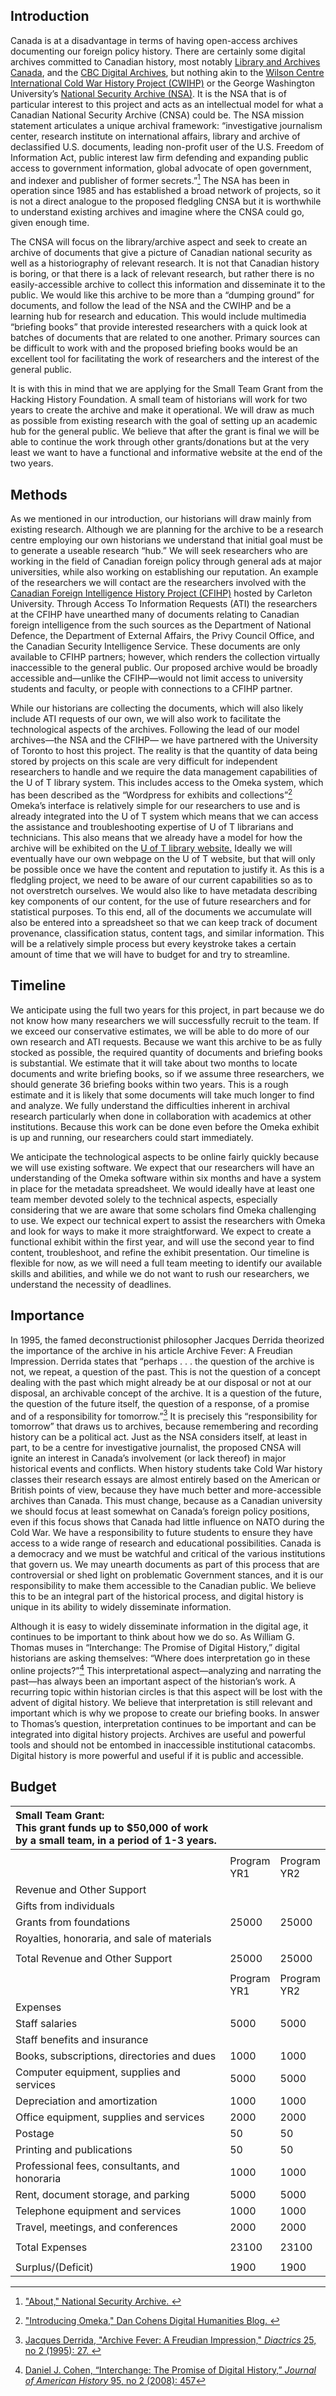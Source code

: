 ## Introduction

Canada is at a disadvantage in terms of having open-access archives documenting our foreign policy history. There are certainly some digital archives committed to Canadian history, most notably [Library and Archives Canada](<http://www.bac-lac.gc.ca/eng/Pages/home.aspx>), and the [CBC Digital Archives](<http://www.cbc.ca/archives/categories/war-conflict/cold-war/>), but nothing akin to the [Wilson Centre International Cold War History Project (CWIHP)](<https://www.wilsoncenter.org/program/cold-war-international-history-project>) or the George Washington University’s [National Security Archive (NSA)](https://nsarchive.gwu.edu/). It is the NSA that is of particular interest to this project and acts as an intellectual model for what a Canadian National Security Archive (CNSA) could be. The NSA mission statement articulates a unique archival framework: “investigative journalism center, research institute on international affairs, library and archive of declassified U.S. documents, leading non-profit user of the U.S. Freedom of Information Act, public interest law firm defending and expanding public access to government information, global advocate of open government, and indexer and publisher of former secrets.”[^1] The NSA has been in operation since 1985 and has established a broad network of projects, so it is not a direct analogue to the proposed fledgling CNSA but it is worthwhile to understand existing archives and imagine where the CNSA could go, given enough time.

The CNSA will focus on the library/archive aspect and seek to create an archive of documents that give a picture of Canadian national security as well as a historiography of relevant research. It is not that Canadian history is boring, or that there is a lack of relevant research, but rather there is no easily-accessible archive to collect this information and disseminate it to the public. We would like this archive to be more than a “dumping ground” for documents, and follow the lead of the NSA and the CWIHP and be a learning hub for research and education. This would include multimedia “briefing books” that provide interested researchers with a quick look at batches of documents that are related to one another. Primary sources can be difficult to work with and the proposed briefing books would be an excellent tool for facilitating the work of researchers and the interest of the general public.

It is with this in mind that we are applying for the Small Team Grant from the Hacking History Foundation. A small team of historians will work for two years to create the archive and make it operational. We will draw as much as possible from existing research with the goal of setting up an academic hub for the general public. We believe that after the grant is final we will be able to continue the work through other grants/donations but at the very least we want to have a functional and informative website at the end of the two years.

## Methods

As we mentioned in our introduction, our historians will draw mainly from existing research. Although we are planning for the archive to be a research centre employing our own historians we understand that initial goal must be to generate a useable research “hub.” We will seek researchers who are working in the field of Canadian foreign policy through general ads at major universities, while also working on establishing our reputation. An example of the researchers we will contact are the researchers involved with the [Canadian Foreign Intelligence History Project (CFIHP)](https://carleton.ca/csids/canadian-foreign-intelligence-history-project/) hosted by Carleton University. Through Access To Information Requests (ATI) the researchers at the CFIHP have unearthed many of documents relating to Canadian foreign intelligence from the such sources as the Department of National Defence, the Department of External Affairs, the Privy Council Office, and the Canadian Security Intelligence Service. These documents are only available to CFIHP partners; however, which renders the collection virtually inaccessible to the general public. Our proposed archive would be broadly accessible and—unlike the CFIHP—would not limit access to university students and faculty, or people with connections to a CFIHP partner.

While our historians are collecting the documents, which will also likely include ATI requests of our own, we will also work to facilitate the technological aspects of the archives. Following the lead of our model archives—the NSA and the CFIHP— we have partnered with the University of Toronto to host this project. The reality is that the quantity of data being stored by projects on this scale are very difficult for independent researchers to handle and we require the data management capabilities of the U of T library system. This includes access to the Omeka system, which has been described as the “Wordpress for exhibits and collections”[^2] Omeka’s interface is relatively simple for our researchers to use and is already integrated into the U of T system which means that we can access the assistance and troubleshooting expertise of U of T librarians and technicians. This also means that we already have a model for how the archive will be exhibited on the [U of T library website.](https://exhibits.library.utoronto.ca/) Ideally we will eventually have our own webpage on the U of T website, but that will only be possible once we have the content and reputation to justify it. As this is a fledgling project, we need to be aware of our current capabilities so as to not overstretch ourselves. We would also like to have metadata describing key components of our content, for the use of future researchers and for statistical purposes. To this end, all of the documents we accumulate will also be entered into a spreadsheet so that we can keep track of document provenance, classification status, content tags, and similar information. This will be a relatively simple process but every keystroke takes a certain amount of time that we will have to budget for and try to streamline. 	

## Timeline

We anticipate using the full two years for this project, in part because we do not know how many researchers we will successfully recruit to the team. If we exceed our conservative estimates, we will be able to do more of our own research and ATI requests. Because we want this archive to be as fully stocked as possible, the required quantity of documents and briefing books is substantial. We estimate that it will take about two months to locate documents and write briefing books, so if we assume three researchers, we should generate 36 briefing books within two years. This is a rough estimate and it is likely that some documents will take much longer to find and analyze. We fully understand the difficulties inherent in archival research particularly when done in collaboration with academics at other institutions. Because this work can be done even before the Omeka exhibit is up and running, our researchers could start immediately.

We anticipate the technological aspects to be online fairly quickly because we will use existing software. We expect that our researchers will have an understanding of the Omeka software within six months and have a system in place for the metadata spreadsheet. We would ideally have at least one team member devoted solely to the technical aspects, especially considering that we are aware that some scholars find Omeka challenging to use. We expect our technical expert to assist the researchers with Omeka and look for ways to make it more straightforward. We expect to create a functional exhibit within the first year, and will use the second year to find content, troubleshoot, and refine the exhibit presentation. Our timeline is flexible for now, as we will need a full team meeting to identify our available skills and abilities, and while we do not want to rush our researchers, we understand the necessity of deadlines.

## Importance

In 1995, the famed deconstructionist philosopher Jacques Derrida theorized the importance of the archive in his article Archive Fever: A Freudian Impression. Derrida states that “perhaps . . . the question of the archive is not, we repeat, a question of the past. This is not the question of a concept dealing with the past which might already be at our disposal or not at our disposal, an archivable concept of the archive. It is a question of the future, the question of the future itself, the question of a response, of a promise and of a responsibility for tomorrow.”[^3] It is precisely this “responsibility for tomorrow” that draws us to archives, because remembering and recording history can be a political act. Just as the NSA considers itself, at least in part, to be a centre for investigative journalist, the proposed CNSA will ignite an interest in Canada’s involvement (or lack thereof) in major historical events and conflicts. When history students take Cold War history classes their research essays are almost entirely based on the American or British points of view, because they have much better and more-accessible archives than Canada. This must change, because as a Canadian university we should focus at least somewhat on Canada’s foreign policy positions, even if this focus shows that Canada had little influence on NATO during the Cold War. We have a responsibility to future students to ensure they have access to a wide range of research and educational possibilities. Canada is a democracy and we must be watchful and critical of the various institutions that govern us. We may unearth documents as part of this process that are controversial or shed light on problematic Government stances, and it is our responsibility to make them accessible to the Canadian public. We believe this to be an integral part of the historical process, and digital history is unique in its ability to widely disseminate information.

Although it is easy to widely disseminate information in the digital age, it continues to be important to think about how we do so. As William G. Thomas muses in “Interchange: The Promise of Digital History,” digital historians are asking themselves: “Where does interpretation go in these online projects?”[^4] This interpretational aspect—analyzing and narrating the past—has always been an important aspect of the historian’s work. A recurring topic within historian circles is that this aspect will be lost with the advent of digital history. We believe that interpretation is still relevant and important which is why we propose to create our briefing books. In answer to Thomas’s question, interpretation continues to be important and can be integrated into digital history projects. Archives are useful and powerful tools and should not be entombed in inaccessible institutional catacombs. Digital history is more powerful and useful if it is public and accessible.

## Budget

|  Small Team Grant:<br/>This grant funds up to $50,000 of work by a small team, in a period of 1-3 years. |  |  |
|  :------ | ------ | ------ |
|   |  |  |
|   | Program<br/>YR1 | Program<br/>YR2 |
|  Revenue and Other Support |  |  |
|  Gifts from individuals |  |  |
|  Grants from foundations | 25000 | 25000 |
|  Royalties, honoraria, and sale of materials |  |  |
|   |  |  |
|  Total Revenue and Other Support | 25000 | 25000 |
|   |  |  |
|   | Program<br/>YR1 | Program<br/>YR2 |
|  Expenses |  |  |
|  Staff salaries | 5000 | 5000 |
|  Staff benefits and insurance |  |  |
|  Books, subscriptions, directories and dues | 1000 | 1000 |
|  Computer equipment, supplies and services | 5000 | 5000 |
|  Depreciation and amortization | 1000 | 1000 |
|  Office equipment, supplies and services | 2000 | 2000 |
|  Postage | 50 | 50 |
|  Printing and publications | 50 | 50 |
|  Professional fees, consultants, and honoraria | 1000 | 1000 |
|  Rent, document storage, and parking | 5000 | 5000 |
|  Telephone equipment and services | 1000 | 1000 |
|  Travel, meetings, and conferences | 2000 | 2000 |
|   |  |  |
|  Total Expenses | 23100 | 23100 |
|   |  |  |
|  Surplus/(Deficit) | 1900 | 1900 |


[^1]: ["About," National Security Archive. ](https://nsarchive.gwu.edu/about)
[^2]: ["Introducing Omeka," Dan Cohens Digital Humanities Blog. ](http://mars.gmu.edu/bitstream/handle/1920/6089/2008-02-20_IntroOmeka.pdf?sequence=2&isAllowed=y)
[^3]: [Jacques Derrida, "Archive Fever: A Freudian Impression," _Diactrics_  25, no 2 (1995): 27. ](http://artsites.ucsc.edu/sdaniel/230/derrida_archivefever.pdf)
[^4]: [Daniel J. Cohen, “Interchange: The Promise of Digital History,” _Journal of American History_ 95, no 2 (2008): 457](https://academic-oup-com.myaccess.library.utoronto.ca/jah/article/95/2/452/707613)

